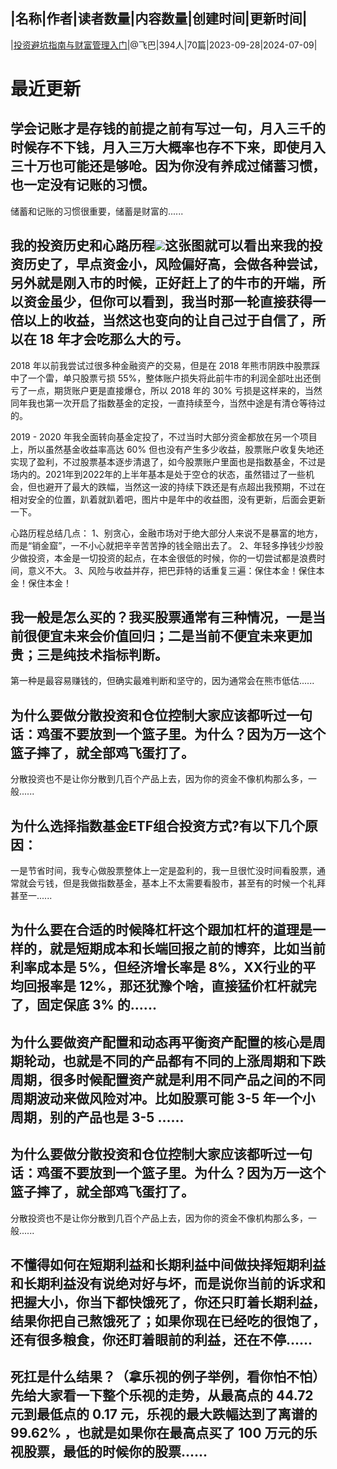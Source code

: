 |名称|作者|读者数量|内容数量|创建时间|更新时间|
---
|[投资避坑指南与财富管理入门](https://xiaobot.net/p/bkzq1000w?refer=0b133df9-27dc-423b-8101-639049001c13)|@飞巴|394人|70篇|2023-09-28|2024-07-09|

# 最近更新
## 学会记账才是存钱的前提之前有写过一句，月入三千的时候存不下钱，月入三万大概率也存不下来，即使月入三十万也可能还是够呛。因为你没有养成过储蓄习惯，也一定没有记账的习惯。
储蓄和记账的习惯很重要，储蓄是财富的......
## 我的投资历史和心路历程<img src="https://static.xiaobot.net/file/2023-12-14/17489/b32a01beb865fd6f3c473f0f355764c3.png">这张图就可以看出来我的投资历史了，早点资金小，风险偏好高，会做各种尝试，另外就是刚入市的时候，正好赶上了的牛市的开端，所以资金虽少，但你可以看到，我当时那一轮直接获得一倍以上的收益，当然这也变向的让自己过于自信了，所以在 18 年才会吃那么大的亏。

2018 年以前我尝试过很多种金融资产的交易，但是在 2018 年熊市阴跌中股票踩中了一个雷，单只股票亏损 55%，整体账户损失将此前牛市的利润全部吐出还倒亏了一点，期货账户更是直接爆仓，所以 2018 年的 30% 亏损是这样来的，当然同年我也第一次开启了指数基金的定投，一直持续至今，当然中途是有清仓等待过的。

2019 - 2020 年我全面转向基金定投了，不过当时大部分资金都放在另一个项目上，所以虽然基金收益率高达 60% 但也没有产生多少收益，股票账户收复失地还实现了盈利，不过股票基本逐步清退了，如今股票账户里面也是指数基金，不过是场内的。2021年到2022年的上半年基本是处于空仓的状态，虽然错过了一些机会，但也避开了最大的跌幅，当然这一波的持续下跌还是有点超出我预期，不过在相对安全的位置，趴着就趴着吧，图片中是年中的收益图，没有更新，后面会更新一下。

心路历程总结几点：
1、别贪心，金融市场对于绝大部分人来说不是暴富的地方，而是“销金窟”，一不小心就把辛辛苦苦挣的钱全赔出去了。
2、年轻多挣钱少炒股少做投资，本金是一切投资的起点，在本金很低的时候，你的一切尝试都是浪费时间，意义不大。
3、风险与收益并存，把巴菲特的话重复三遍：保住本金！保住本金！保住本金！

## 我一般是怎么买的？我买股票通常有三种情况，一是当前很便宜未来会价值回归；二是当前不便宜未来更加贵；三是纯技术指标判断。

第一种是最容易赚钱的，但确实最难判断和坚守的，因为通常会在熊市低估......
## 为什么要做分散投资和仓位控制大家应该都听过一句话：鸡蛋不要放到一个篮子里。为什么？因为万一这个篮子摔了，就全部鸡飞蛋打了。

分散投资也不是让你分散到几百个产品上去，因为你的资金不像机构那么多，一般......
## 为什么选择指数基金ETF组合投资方式?有以下几个原因：

一是节省时间，我专心做股票整体上一定是盈利的，我一旦很忙没时间看股票，通常就会亏钱，但是我做指数基金，基本上不太需要看股市，甚至有的时候一个礼拜甚至一......
## 为什么要在合适的时候降杠杆这个跟加杠杆的道理是一样的，就是短期成本和长端回报之前的博弈，比如当前利率成本是 5%，但经济增长率是 8%，XX行业的平均回报率是 12%，那还犹豫个啥，直接猛价杠杆就完了，固定保底 3% 的......
## 为什么要做资产配置和动态再平衡资产配置的核心是周期轮动，也就是不同的产品都有不同的上涨周期和下跌周期，很多时候配置资产就是利用不同产品之间的不同周期波动来做风险对冲。比如股票可能 3-5 年一个小周期，别的产品也是 3-5 ......
## 为什么要做分散投资和仓位控制大家应该都听过一句话：鸡蛋不要放到一个篮子里。为什么？因为万一这个篮子摔了，就全部鸡飞蛋打了。

分散投资也不是让你分散到几百个产品上去，因为你的资金不像机构那么多，一般......
## 不懂得如何在短期利益和长期利益中间做抉择短期利益和长期利益没有说绝对好与坏，而是说你当前的诉求和把握大小，你当下都快饿死了，你还只盯着长期利益，结果你把自己熬饿死了；如果你现在已经吃的很饱了，还有很多粮食，你还盯着眼前的利益，还在不停......
## 死扛是什么结果？（拿乐视的例子举例，看你怕不怕）先给大家看一下整个乐视的走势，从最高点的 44.72 元到最低点的 0.17 元，乐视的最大跌幅达到了离谱的 99.62% ，也就是如果你在最高点买了 100 万元的乐视股票，最低的时候你的股票......

